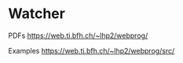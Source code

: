# Watcher

PDFs
https://web.ti.bfh.ch/~lhp2/webprog/


Examples
https://web.ti.bfh.ch/~lhp2/webprog/src/